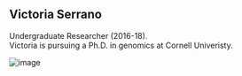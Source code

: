 ## Victoria Serrano  
Undergraduate Researcher (2016-18).  
Victoria is pursuing a Ph.D. in genomics at Cornell Univeristy.  

![image](https://user-images.githubusercontent.com/10063921/132963219-c75989d9-4db2-4ba6-8f2f-50977c60442a.png)
